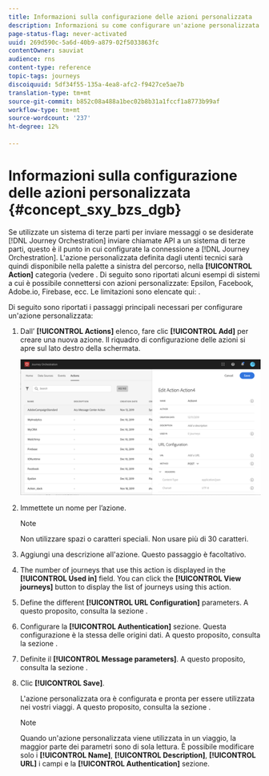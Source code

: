```yaml
---
title: Informazioni sulla configurazione delle azioni personalizzata
description: Informazioni su come configurare un'azione personalizzata
page-status-flag: never-activated
uuid: 269d590c-5a6d-40b9-a879-02f5033863fc
contentOwner: sauviat
audience: rns
content-type: reference
topic-tags: journeys
discoiquuid: 5df34f55-135a-4ea8-afc2-f9427ce5ae7b
translation-type: tm+mt
source-git-commit: b852c08a488a1bec02b8b31a1fccf1a8773b99af
workflow-type: tm+mt
source-wordcount: '237'
ht-degree: 12%

---
```



# Informazioni sulla configurazione delle azioni personalizzata {#concept_sxy_bzs_dgb}

Se utilizzate un sistema di terze parti per inviare messaggi o se desiderate [!DNL Journey Orchestration] inviare chiamate API a un sistema di terze parti, questo è il punto in cui configurate la connessione a [!DNL Journey Orchestration]. L&#39;azione personalizzata definita dagli utenti tecnici sarà quindi disponibile nella palette a sinistra del percorso, nella **[!UICONTROL Action]** categoria (vedere [](../building-journeys/about-action-activities.md). Di seguito sono riportati alcuni esempi di sistemi a cui è possibile connettersi con azioni personalizzate: Epsilon, Facebook,  Adobe.io, Firebase, ecc.
Le limitazioni sono elencate qui: [](../action/custom-action-limitations.md).

Di seguito sono riportati i passaggi principali necessari per configurare un&#39;azione personalizzata:

1. Dall’ **[!UICONTROL Actions]** elenco, fare clic **[!UICONTROL Add]** per creare una nuova azione. Il riquadro di configurazione delle azioni si apre sul lato destro della schermata.

   ![](../assets/custom2.png)

1. Immettete un nome per l’azione.

   >[!NOTE]
   >
   >Non utilizzare spazi o caratteri speciali. Non usare più di 30 caratteri.

1. Aggiungi una descrizione all&#39;azione. Questo passaggio è facoltativo.
1. The number of journeys that use this action is displayed in the **[!UICONTROL Used in]** field. You can click the **[!UICONTROL View journeys]** button to display the list of  journeys using this action.
1. Define the different **[!UICONTROL URL Configuration]** parameters. A questo proposito, consulta la sezione [](../action/url-configuration.md).
1. Configurare la **[!UICONTROL Authentication]** sezione. Questa configurazione è la stessa delle origini dati.  A questo proposito, consulta la sezione [](../datasource/external-data-sources.md#section_wjp_nl5_nhb).
1. Definite il **[!UICONTROL Message parameters]**. A questo proposito, consulta la sezione [](../action/defining-the-message-parameters.md).
1. Clic **[!UICONTROL Save]**.

   L&#39;azione personalizzata ora è configurata e pronta per essere utilizzata nei vostri viaggi. A questo proposito, consulta la sezione [](../building-journeys/about-action-activities.md).

   >[!NOTE]
   >
   >Quando un&#39;azione personalizzata viene utilizzata in un viaggio, la maggior parte dei parametri sono di sola lettura. È possibile modificare solo i **[!UICONTROL Name]**, **[!UICONTROL Description]**, **[!UICONTROL URL]** i campi e la **[!UICONTROL Authentication]** sezione.
